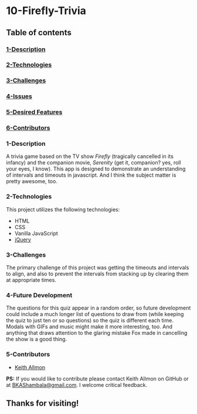# 10-Firefly-Trivia
  
## Table of contents
  
### [1-Description](https://github.com/Strangebrewer/RepoName#Description)
### [2-Technologies](https://github.com/Strangebrewer/RepoName#Technologies)
### [3-Challenges](https://github.com/Strangebrewer/RepoName#Challenges)
### [4-Issues](https://github.com/Strangebrewer/RepoName#Issues)
### [5-Desired Features](https://github.com/Strangebrewer/RepoName#Desired-Features)
### [6-Contributors](https://github.com/Strangebrewer/RepoName#Contributors)

### 1-Description
A trivia game based on the TV show *Firefly* (tragically cancelled in its infancy) and the companion movie, *Serenity* (get it, companion? yes, roll your eyes, I know). This app is designed to demonstrate an understanding of intervals and timeouts in javascript. And I think the subject matter is pretty awesome, too.

### 2-Technologies
  This project utilizes the following technologies:
- HTML
- CSS
- Vanilla JavaScript
- [jQuery](https://jquery.com/)

### 3-Challenges
The primary challenge of this project was getting the timeouts and intervals to align, and also to prevent the intervals from stacking up by clearing them at appropriate times.

### 4-Future Development
The questions for this quiz appear in a random order, so future development could include a much longer list of questions to draw from (while keeping the quiz to just ten or so questions) so the quiz is different each time. Modals with GIFs and music might make it more interesting, too. And anything that draws attention to the glaring mistake Fox made in cancelling the show is a good thing.

### 5-Contributors
- [Keith Allmon](https://github.com/Strangebrewer/)

**PS:** If you would like to contribute please contact Keith Allmon on GitHub or at BKAShambala@gmail.com. I welcome critical feedback. 
## Thanks for visiting!